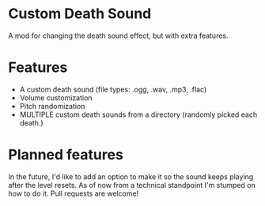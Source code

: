 # Custom Death Sound
A mod for changing the death sound effect, but with extra features.

# Features
- A custom death sound (file types: .ogg, .wav, .mp3, .flac)
- Volume customization
- Pitch randomization
- MULTIPLE custom death sounds from a directory (randomly picked each death.)

# Planned features
In the future, I'd like to add an option to make it so the sound keeps playing after the level resets. As of now from a technical standpoint I'm stumped on how to do it. Pull requests are welcome!
